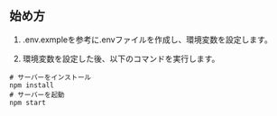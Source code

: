 ## 始め方

1. .env.exmpleを参考に.envファイルを作成し、環境変数を設定します。

2. 環境変数を設定した後、以下のコマンドを実行します。
```
# サーバーをインストール
npm install
# サーバーを起動
npm start
```
